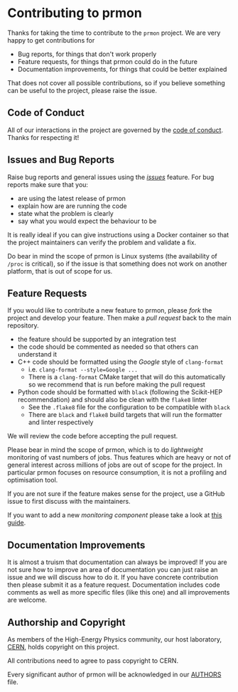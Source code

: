 # Contributing to prmon

Thanks for taking the time to contribute to the `prmon` project. We are very
happy to get contributions for

- Bug reports, for things that don't work properly
- Feature requests, for things that prmon could do in the future
- Documentation improvements, for things that could be better explained

That does not cover all possible contributions, so if you believe something can
be useful to the project, please raise the issue.

## Code of Conduct

All of our interactions in the project are governed by the [code of
conduct](../CODE_OF_CONDUCT.md). Thanks for respecting it!

## Issues and Bug Reports

Raise bug reports and general issues using the [*issues*](https://github.com/HSF/prmon/issues)
feature. For bug reports make sure that you:

- are using the latest release of prmon
- explain how are are running the code
- state what the problem is clearly
- say what you would expect the behaviour to be

It is really ideal if you can give instructions using a Docker container so that
the project maintainers can verify the problem and validate a fix.

Do bear in mind the scope of prmon is Linux systems (the availability of `/proc`
is critical), so if the issue is that something does not work on another
platform, that is out of scope for us.

## Feature Requests

If you would like to contribute a new feature to prmon, please *fork* the
project and develop your feature. Then make a *pull request* back to the main
repository.

- the feature should be supported by an integration test
- the code should be commented as needed so that others can understand it
- C++ code should be formatted using the *Google* style of `clang-format`
  - i.e. `clang-format --style=Google ...`
  - There is a `clang-format` CMake target that will do this automatically so we
    recommend that is run before making the pull request
- Python code should be formatted with `black` (following the Scikit-HEP
  recommendation) and should also be clean with the `flake8` linter
  - See the `.flake8` file for the configuration to be compatible with
    `black`
  - There are `black` and `flake8` build targets that will run the
    formatter and linter respectively

We will review the code before accepting the pull request.

Please bear in mind the scope of prmon, which is to do *lightweight* monitoring
of vast numbers of jobs. Thus features which are heavy or not of general
interest across millions of jobs are out of scope for the project. In particular
prmon focuses on resource consumption, it is not a profiling and optimisation
tool.

If you are not sure if the feature makes sense for the project, use a GitHub
issue to first discuss with the maintainers.

If you want to add a new *monitoring component* please take a look at [this
guide](ADDING_MONITORS.md).

## Documentation Improvements

It is almost a truism that documentation can always be improved! If you are not
sure how to improve an area of documentation you can just raise an issue and we
will discuss how to do it. If you have concrete contribution then please submit
it as a feature request. Documentation includes code comments as well as more
specific files (like this one) and all improvements are welcome.

## Authorship and Copyright

As members of the High-Energy Physics community, our host laboratory,
[CERN](https://home.cern/), holds copyright on this project.

All contributions need to agree to pass copyright to CERN.

Every significant author of prmon will be acknowledged in our
[AUTHORS](../AUTHORS.md) file.
